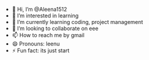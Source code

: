 - 👋 Hi, I’m @Aleena1512
- 👀 I’m interested in learning 
- 🌱 I’m currently learning coding, project management 
- 💞️ I’m looking to collaborate on eee
- 📫 How to reach me by gmail
- 😄 Pronouns: leenu
- ⚡ Fun fact: its just start

<!---
Aleena1512/Aleena1512 is a ✨ special ✨ repository because its `README.md` (this file) appears on your GitHub profile.
You can click the Preview link to take a look at your changes.
--->
